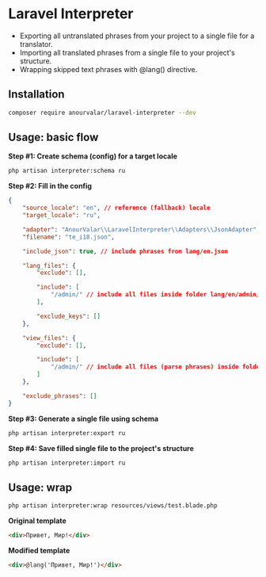 # Laravel Interpreter
* Exporting all untranslated phrases from your project to a single file for a translator.
* Importing all translated phrases from a single file to your project's structure.
* Wrapping skipped text phrases with @lang() directive.


## Installation

```bash
composer require anourvalar/laravel-interpreter --dev
```


## Usage: basic flow

**Step #1: Create schema (config) for a target locale**

```bash
php artisan interpreter:schema ru
```


**Step #2: Fill in the config**

```json
{
    "source_locale": "en", // reference (fallback) locale
    "target_locale": "ru",

    "adapter": "AnourValar\\LaravelInterpreter\\Adapters\\JsonAdapter",
    "filename": "te_i18.json",

    "include_json": true, // include phrases from lang/en.json

    "lang_files": {
        "exclude": [],

        "include": [
            "/admin/" // include all files inside folder lang/en/admin/*
		],

        "exclude_keys": []
    },

    "view_files": {
        "exclude": [],

        "include": [
            "/admin/" // include all files (parse phrases) inside folder views/admin/*
		]
    },

    "exclude_phrases": []
}
```


**Step #3: Generate a single file using schema**

```bash
php artisan interpreter:export ru
```


**Step #4: Save filled single file to the project's structure**

```bash
php artisan interpreter:import ru
```


## Usage: wrap

```bash
php artisan interpreter:wrap resources/views/test.blade.php
```

**Original template**

```html
<div>Привет, Мир!</div>
```


**Modified template**

```html
<div>@lang('Привет, Мир!')</div>
```
